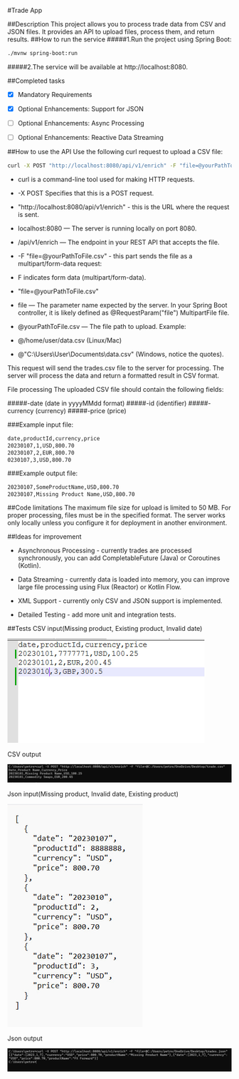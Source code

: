 #Trade App

##Description
This project allows you to process trade data from CSV and JSON files. It provides an API to upload files, process them, and return results.
##How to run the service
#####1.Run the project using Spring Boot:

```bash
./mvnw spring-boot:run
```

#####2.The service will be available at http://localhost:8080.

##Completed tasks
- [x] Mandatory Requirements
- [x] Optional Enhancements: Support for JSON
- [ ] Optional Enhancements: Async Processing
- [ ] Optional Enhancements: Reactive Data Streaming


##How to use the API
Use the following curl request to upload a CSV file:
```bash
curl -X POST "http://localhost:8080/api/v1/enrich" -F "file=@yourPathToFile.csv"
```

- curl is a command-line tool used for making HTTP requests.

- -X POST
Specifies that this is a POST request.

- "http://localhost:8080/api/v1/enrich" - this is the URL where the request is sent. 
- localhost:8080 — The server is running locally on port 8080.
- /api/v1/enrich — The endpoint in your REST API that accepts the file.
- -F "file=@yourPathToFile.csv" - this part sends the file as a multipart/form-data request:
- F indicates form data (multipart/form-data).
- "file=@yourPathToFile.csv"
- file — The parameter name expected by the server. In your Spring Boot controller, it is likely defined as @RequestParam("file") MultipartFile file.
- @yourPathToFile.csv — The file path to upload. Example:
- @/home/user/data.csv (Linux/Mac)
- @"C:\Users\User\Documents\data.csv" (Windows, notice the quotes).

This request will send the trades.csv file to the server for processing. The server will process the data and return a formatted result in CSV format.

File processing
The uploaded CSV file should contain the following fields:

#####-date (date in yyyyMMdd format)
#####-id (identifier)
#####-currency (currency)
#####-price (price)

###Example input file:
```
date,productId,currency,price
20230107,1,USD,800.70
20230107,2,EUR,800.70
0230107,3,USD,800.70
```

###Example output file:
```
20230107,SomeProductName,USD,800.70
20230107,Missing Product Name,USD,800.70
```


##Code limitations
The maximum file size for upload is limited to 50 MB.
For proper processing, files must be in the specified format.
The server works only locally unless you configure it for deployment in another environment.

##Ideas for improvement
- Asynchronous Processing - currently trades are processed synchronously, you can add CompletableFuture (Java) or Coroutines (Kotlin).

- Data Streaming - currently data is loaded into memory, you can improve large file processing using Flux (Reactor) or Kotlin Flow.

- XML Support - currently only CSV and JSON support is implemented.

- Detailed Testing - add more unit and integration tests.

##Tests 
CSV input(Missing product, Existing product, Invalid date)

![CSV input.](tests/csv-input.png)

CSV output

![CSV output.](tests/csv-output.png)

Json input(Missing product, Invalid date, Existing product)

![Json input.](tests/json-input.png)

Json output

![Json output.](tests/json-output.png)




